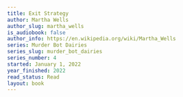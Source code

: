 ```yaml
---
title: Exit Strategy
author: Martha Wells
author_slug: martha_wells
is_audiobook: false
author_info: https://en.wikipedia.org/wiki/Martha_Wells
series: Murder Bot Dairies
series_slug: murder_bot_dairies
series_number: 4
started: January 1, 2022
year_finished: 2022
read_status: Read
layout: book
---
```

